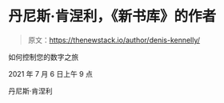 # 丹尼斯·肯涅利，《新书库》的作者

> 原文：<https://thenewstack.io/author/denis-kennelly/>

如何控制您的数字之旅

2021 年 7 月 6 日上午 9 点

丹尼斯·肯涅利
